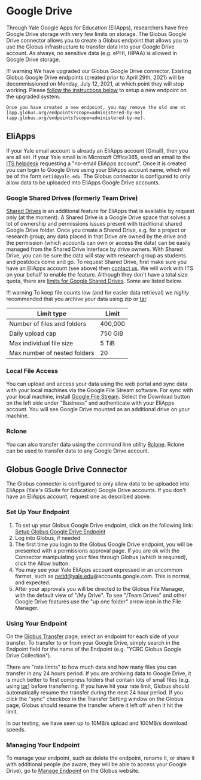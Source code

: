 # Google Drive

Through Yale Google Apps for Education (EliApps), researchers have free Google Drive storage with very few limits on storage. The Globus Google Drive connector allows you to create a Globus endpoint that allows you to use the Globus infrastructure to transfer data into your Google Drive account. As always, no sensitive data (e.g. ePHI, HIPAA) is allowed in Google Drive storage.

!!! warning
    We have upgraded our Globus Google Drive connector. Existing Globus Google Drive endpoints (created prior to April 29th, 2021) will be decommissioned on Monday, July 12, 2021, at which point they will stop working.  Please [follow the instructions below](/data/google-drive/#globus-google-drive-connector) to setup a new endpoint on the upgraded system. 

    Once you have created a new endpoint, you may remove the old one at [app.globus.org/endpoints?scope=administered-by-me](app.globus.org/endpoints?scope=administered-by-me).

## EliApps

If your Yale email account is already an EliApps account (Gmail), then you are all set. If your Yale email is in Microsoft Office365, send an email to the [ITS helpdesk](mailto:helpdesk@yale.edu) requesting a "no-email EliApps account". Once it is created you can login to Google Drive using your EliApps account name, which will be of the form `netid@yale.edu`. The Globus connector is configured to only allow data to be uploaded into EliApps Google Drive accounts.

### Google Shared Drives (formerly Team Drive)

[Shared Drives](https://gsuite.google.com/learning-center/products/drive/get-started-team-drive/#!/) is an additional feature for EliApps that is available by request only (at the moment). A Shared Drive is a Google Drive space that solves a lot of ownership and permissions issues present with traditional shared Google Drive folder. Once you create a Shared Drive, e.g. for a project or research group, any data placed in that Drive are owned by the drive and the permission (which accounts can own or access the data) can be easily managed from the Shared Drive interface by drive owners. With Shared Drive, you can be sure the data will stay with research group as students and postdocs come and go. To request Shared Drive, first make sure you have an EliApps account (see above) then [contact us](/#get-help). We will work with ITS on your behalf to enable the feature. Although they don't have a total size quota, there are [limits for Google Shared Drives](https://support.google.com/a/answer/7338880?hl=en). Some are listed below.

!!! warning
     To keep file counts low (and for easier data retrieval) we *highly* recommended that you archive your data using zip or [tar](/online-tutorials/#how-create-and-extract-a-tar-or-targz-archive).

| Limit type                                | Limit   |
|-------------------------------------------|---------|
| Number of files and folders               | 400,000 |
| Daily upload cap                          | 750 GiB |
| Max individual file size                  | 5 TiB   |
| Max number of nested folders              | 20      |

### Local File Access

You can upload and access your data using the web portal and sync data with your local machines via the Google File Stream software. For sync with your local machine, install [Google File Stream](https://www.google.com/drive/download/). Select the Download button on the left side under “Business” and authenticate with your EliApps account. You will see Google Drive mounted as an additional drive on your machine.

### Rclone

You can also transfer data using the command line utility [Rclone](/clusters-at-yale/data/transfer/#rclone). Rclone can be used to transfer data to any Google Drive account.

## Globus Google Drive Connector

The Globus connector is configured to only allow data to be uploaded into EliApps (Yale's GSuite for Education) Google Drive accounts. If you don't have an EliApps account, request one as described above.

### Set Up Your Endpoint

1. To set up your Globus Google Drive endpoint, click on the following link: [Setup Globus Google Drive Endpoint](https://app.globus.org/file-manager?origin_id=28ae8ae7-b2c6-47b4-badc-da9c1cab1e6e)
1. Log into Globus, if needed.
1. The first time you login to the Globus Google Drive endpoint, you will be presented with a permissions approval page. If you are ok with the Connector manipulating your files through Globus (which is required), click the Allow button.
1. You may see your Yale EliApps account expressed in an uncommon format, such as netid@yale.edu@accounts.google.com. This is normal, and expected.
1. After your approvals you will be directed to the Globus File Manager, with the default view of "/My Drive". To see "/Team Drives" and other Google Drive features use the "up one folder" arrow icon in the File Manager.

### Using Your Endpoint

On the [Globus Transfer](https://app.globus.org/file-manager) page, select an endpoint for each side of your transfer. To transfer to or from your Google Drive, simply search in the Endpoint field for the name of the Endpoint (e.g. "YCRC Globus Google Drive Collection").

There are "rate limits" to how much data and how many files you can transfer in any 24 hours period. If you are archiving data to Google Drive, it is much better to first compress folders that contain lots of small files (e.g. using [tar](/online-tutorials)) before transferring. If you have hit your rate limit, Globus should automatically resume the transfer during the next 24 hour period. If you click the "sync" checkbox in the Transfer Setting window on the Globus page, Globus should resume the transfer where it left off when it hit the limit.

In our testing, we have seen up to 10MB/s upload and 100MB/s download speeds.

### Managing Your Endpoint

To manage your endpoint, such as delete the endpoint, rename it, or share it with additional people (be aware, they will be able to access your Google Drive), go to [Manage Endpoint](https://app.globus.org/endpoints) on the Globus website.
